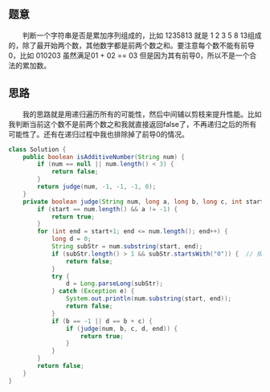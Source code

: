 ## 题意  
　　判断一个字符串是否是累加序列组成的，比如 1235813 就是 1 2 3 5 8 13组成的，除了最开始两个数，其他数字都是前两个数之和。要注意每个数不能有前导0，比如 010203 虽然满足01 + 02 == 03 但是因为其有前导0，所以不是一个合法的累加数。 
## 思路 
　　我的思路就是用递归遍历所有的可能性，然后中间辅以剪枝来提升性能。比如我判断当前这个数不是前两个数之和我就直接返回false了，不再递归之后的所有可能性了。还有在递归过程中我也排除掉了前导0的情况。 
```java
class Solution {
    public boolean isAdditiveNumber(String num) {
        if (num == null || num.length() < 3) {
            return false;
        }
        return judge(num, -1, -1, -1, 0);
    }
    private boolean judge(String num, long a, long b, long c, int start) {
        if (start == num.length() && a != -1) {
            return true;
        }
        for (int end = start+1; end <= num.length(); end++) {
            long d = 0;
            String subStr = num.substring(start, end);
            if (subStr.length() > 1 && subStr.startsWith("0")) {  // 排除前导0
                return false;
            }
            try {
                d = Long.parseLong(subStr);
            } catch (Exception e) {
                System.out.println(num.substring(start, end));
                return false;
            }
            if (b == -1 || d == b + c) {
                if (judge(num, b, c, d, end)) {
                    return true;
                }
            }
        }
        return false;
    }
}
```